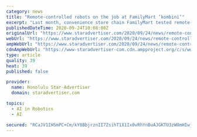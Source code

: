 ```yaml
---
category: news
title: "Remote-controlled robots on the job at FamilyMart ‘kombini’"
excerpt: "Last month, convenience store chain FamilyMart tested remote-control robots created by Tokyo-based Telexistence. The ‘bots were controlled by workers using virtual reality headsets and glove controllers to stock shelves with beverages and cup ramen."
publishedDateTime: 2020-09-24T10:08:00Z
originalUrl: "https://www.staradvertiser.com/2020/09/24/news/remote-controlled-robots-on-the-job-at-familymart-kombini/"
webUrl: "https://www.staradvertiser.com/2020/09/24/news/remote-controlled-robots-on-the-job-at-familymart-kombini/"
ampWebUrl: "https://www.staradvertiser.com/2020/09/24/news/remote-controlled-robots-on-the-job-at-familymart-kombini/amp/"
cdnAmpWebUrl: "https://www-staradvertiser-com.cdn.ampproject.org/c/s/www.staradvertiser.com/2020/09/24/news/remote-controlled-robots-on-the-job-at-familymart-kombini/amp/"
type: article
quality: 39
heat: 39
published: false

provider:
  name: Honolulu Star-Advertiser
  domain: staradvertiser.com

topics:
  - AI in Robotics
  - AI

secured: "RCaJV1IHSmPC+Cm/kY8BbjrznII7ZsihT1X1Ix0vRhYnBuAJGKTU3zWOmHIwjkiCvNsriepcINesyJOjIuj7s+zAayR0/2/Q1i65jUd7MFU31mtxoaBFxUAAVD/UENjzQbymLBbJf/GUZSt4WPIi6W3X6hvujzSztCwgzCZEuaonhtzd817SWnrZ5X6lMRJr9bbQBe07D/mkHZy5qwoCBeNIhQQW08nfNauHuAEAqz8nccYURzA22gVdSQ/8a2pibUi0zuvRBzWEJNXeM8Tysi7WxutiJgsBo2xT6F5FRYk9UCy31QeNDrLzoqWDF9IcQCAmV7chZ7nUcP8ISTfAoz3qoe9JrK5EILVPxuB5DP8=;iHZSYXdY0zoYU2pI3WfAyg=="
---
```


